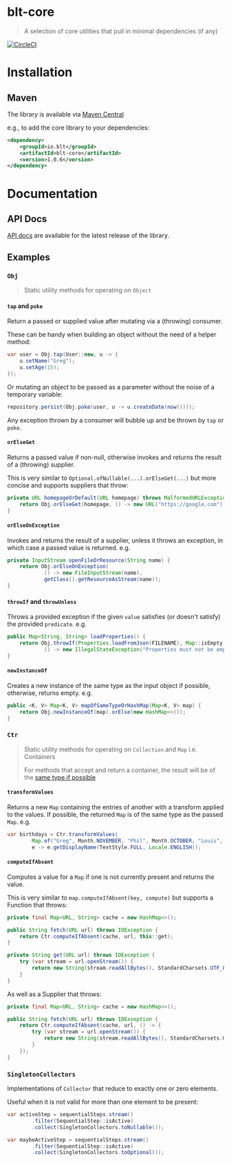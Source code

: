 # blt-core
> A selection of core utilities that pull in minimal dependencies (if any)

[![CircleCI](https://dl.circleci.com/status-badge/img/gh/michaelcowan/blt-core/tree/master.svg?style=svg)](https://dl.circleci.com/status-badge/redirect/gh/michaelcowan/blt-core/tree/master)

# Installation

## Maven

The library is available via [Maven Central](https://central.sonatype.com/artifact/io.blt/blt-core)

e.g., to add the core library to your dependencies:

```xml
<dependency>
    <groupId>io.blt</groupId>
    <artifactId>blt-core</artifactId>
    <version>1.0.6</version>
</dependency>
```

# Documentation

## API Docs

[API docs](https://michaelcowan.github.io/blt-core/apidocs) are available for the latest release of the library.

## Examples

### `Obj`

> Static utility methods for operating on `Object`

#### `tap` and `poke`

Return a passed or supplied value after mutating via a (throwing) consumer.

These can be handy when building an object without the need of a helper method:

```java
var user = Obj.tap(User::new, u -> {
    u.setName("Greg");
    u.setAge(15);
});
```

Or mutating an object to be passed as a parameter without the noise of a temporary variable:

```java
repository.persist(Obj.poke(user, u -> u.createDate(now())));
```

Any exception thrown by a consumer will bubble up and be thrown by `tap` or `poke`.

#### `orElseGet`

Returns a passed value if non-null, otherwise invokes and returns the result of a (throwing) supplier.

This is very similar to `Optional.ofNullable(...).orElseGet(...)` but more concise and supports suppliers that throw:

```java
private URL homepageOrDefault(URL homepage) throws MalformedURLException {
    return Obj.orElseGet(homepage, () -> new URL("https://google.com"));
}
```

#### `orElseOnException`

Invokes and returns the result of a supplier, unless it throws an exception, in which case a passed value is returned. 
e.g.

```java
private InputStream openFileOrResource(String name) {
    return Obj.orElseOnException(
            () -> new FileInputStream(name),
            getClass().getResourceAsStream(name));
}
```

#### `throwIf` and `throwUnless`

Throws a provided exception if the given `value` satisfies (or doesn't satisfy) the provided `predicate`.
e.g.

```java
public Map<String, String> loadProperties() {
    return Obj.throwIf(Properties.loadFromJson(FILENAME), Map::isEmpty,
            () -> new IllegalStateException("Properties must not be empty"));
}
```

#### `newInstanceOf`

Creates a new instance of the same type as the input object if possible, otherwise, returns empty. e.g.

```java
public <K, V> Map<K, V> mapOfSameTypeOrHashMap(Map<K, V> map) {
    return Obj.newInstanceOf(map).orElse(new HashMap<>());
}
```

### `Ctr`

> Static utility methods for operating on `Collection` and `Map` i.e. Containers
> 
> For methods that accept and return a container, the result will be of the [same type if possible](#newInstanceOf)

#### `transformValues`

Returns a new `Map` containing the entries of another with a transform applied to the values. 
If possible, the returned `Map` is of the same type as the passed `Map`.
e.g.

```java
var birthdays = Ctr.transformValues(
        Map.of("Greg", Month.NOVEMBER, "Phil", Month.OCTOBER, "Louis", Month.FEBRUARY), 
        e -> e.getDisplayName(TextStyle.FULL, Locale.ENGLISH));
```

#### `computeIfAbsent`

Computes a value for a `Map` if one is not currently present and returns the value.

This is very similar to `map.computeIfAbsent(key, compute)` but supports a Function that throws:

```java
private final Map<URL, String> cache = new HashMap<>();

public String fetch(URL url) throws IOException {
    return Ctr.computeIfAbsent(cache, url, this::get);
}

private String get(URL url) throws IOException {
    try (var stream = url.openStream()) {
        return new String(stream.readAllBytes(), StandardCharsets.UTF_8);
    }
}
```

As well as a Supplier that throws:

```java
private final Map<URL, String> cache = new HashMap<>();

public String fetch(URL url) throws IOException {
    return Ctr.computeIfAbsent(cache, url, () -> {
        try (var stream = url.openStream()) {
            return new String(stream.readAllBytes(), StandardCharsets.UTF_8);
        }
    });
}
```

### `SingletonCollectors`

Implementations of `Collector` that reduce to exactly one or zero elements.

Useful when it is not valid for more than one element to be present:

```java
var activeStep = sequentialSteps.stream()
        .filter(SequentialStep::isActive)
        .collect(SingletonCollectors.toNullable());
```

```java
var maybeActiveStep = sequentialSteps.stream()
        .filter(SequentialStep::isActive)
        .collect(SingletonCollectors.toOptional());
```
